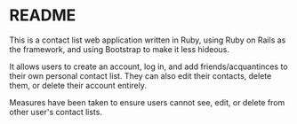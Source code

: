 # README

This is a contact list web application written in Ruby, using Ruby on Rails as the framework, and using Bootstrap to make it less hideous. 

It allows users to create an account, log in, and add friends/acquantinces to their own personal contact list. They can also edit their contacts, delete them, or delete their account entirely. 

Measures have been taken to ensure users cannot see, edit, or delete from other user's contact lists.